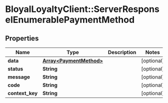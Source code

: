 # BloyalLoyaltyClient::ServerResponseIEnumerablePaymentMethod

## Properties
Name | Type | Description | Notes
------------ | ------------- | ------------- | -------------
**data** | [**Array&lt;PaymentMethod&gt;**](PaymentMethod.md) |  | [optional] 
**status** | **String** |  | [optional] 
**message** | **String** |  | [optional] 
**code** | **String** |  | [optional] 
**context_key** | **String** |  | [optional] 

